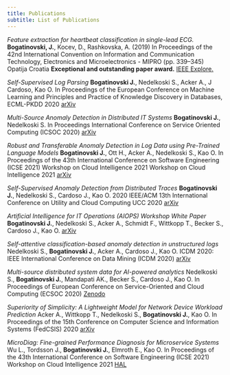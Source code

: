 ```yaml
---
title: Publications
subtitle: List of Publications
---
```


*Feature extraction for heartbeat classification in single-lead ECG.*
**Bogatinovski, J.**, Kocev, D., Rashkovska, A. (2019)
In Proceedings of the 42nd International Convention on Information and Communication Technology, Electronics and Microelectronics - MIPRO (pp. 339–345) Opatija Croatia
**Exceptional and outstanding paper award.**
[IEEE Explore.](https://ieeexplore.ieee.org/document/8757135)

*Self-Supervised Log Parsing*
**Bogatinovski J.**, Nedelkoski S., Acker A., J Cardoso, Kao O.
In Proceedings of the European Conference on Machine Learning and Principles and Practice of Knowledge Discovery in Databases, ECML-PKDD 2020
[arXiv](https://arxiv.org/abs/2003.07905)

*Multi-Source Anomaly Detection in Distributed IT Systems*
**Bogatinovski J.**, Nedelkoski S.
In Proceedings International Conference on Service Oriented Computing (ICSOC 2020)
[arXiv](https://arxiv.org/abs/2101.04977)

*Robust and Transferable Anomaly Detection in Log Data using Pre-Trained Language Models*
**Bogatinovski J.**, Ott H., Acker A., Nedelkoski S., Kao O.
In Proceedings of the 43th International Conference on Software Engineering (ICSE 2021) Workshop on Cloud Intelligence	2021 Workshop on Cloud Intelligence 2021
[arXiv](https://arxiv.org/abs/2102.11570)

*Self-Supervised Anomaly Detection from Distributed Traces*
**Bogatinovski J.**, Nedelkoski S., Cardoso J., Kao O. 2020
IEEE/ACM 13th International Conference on Utility and Cloud Computing UCC 2020
[arXiv](https://www.computer.org/csdl/proceedings-article/ucc/2020/239400a342/1pZ0YLZTfLG)

*Artificial Intelligence for IT Operations (AIOPS) Workshop White Paper*
**Bogatinovski J.**, Nedelkoski S., Acker A., Schmidt F., Wittkopp T., Becker S., Cardoso J., Kao O.
[arXiv](https://arxiv.org/abs/2101.06054)

*Self-attentive classification-based anomaly detection in unstructured logs*
Nedelkoski S., **Bogatinovski J.**, Acker A., Cardoso J., Kao O.
ICDM 2020: IEEE International Conference on Data Mining (ICDM 2020)
[arXiv](https://arxiv.org/abs/2008.09340)

*Multi-source distributed system data for AI-powered analytics*
Nedelkoski S., **Bogatinovski J.**, Mandapati AK., Becker S., Cardoso J., Kao O.
In Proceedings of European Conference on Service-Oriented and Cloud Computing (ECSOC 2020)
[Zenodo](https://zenodo.org/record/3484801)

*Superiority of Simplicity: A Lightweight Model for Network Device Workload Prediction*
Acker A., Wittkopp T., Nedelkoski S., **Bogatinovski J.**, Kao O.
In Proceedings of the 15th Conference on Computer Science and Information Systems (FedCSIS) 2020
[arXiv](https://arxiv.org/abs/2007.03568)

*MicroDiag: Fine-grained Performance Diagnosis for Microservice Systems*
Wu L., Tordsson J., **Bogatinovski J.**, Elmroth E., Kao O.
In Proceedings of the 43th International Conference on Software Engineering (ICSE 2021) Workshop on Cloud Intelligence	2021
[HAL](https://hal.inria.fr/hal-03155797/)

